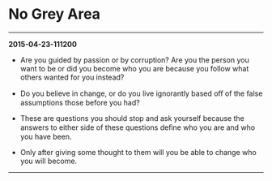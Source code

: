 # No Grey Area

---

**2015-04-23-111200**

- Are you guided by passion or by corruption? Are you the person you want to be or did you become who you are because you follow what others wanted for you instead?  

- Do you believe in change, or do you live ignorantly based oﬀ of the false assumptions those before you had?  

- These are questions you should stop and ask yourself because the answers to either side of these questions deﬁne who you are and who you have been.  

- Only after giving some thought to them will you be able to change who you will become.

---